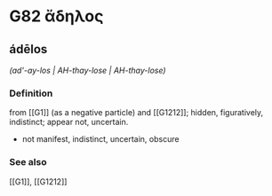 # G82 ἄδηλος

## ádēlos

_(ad'-ay-los | AH-thay-lose | AH-thay-lose)_

### Definition

from [[G1]] (as a negative particle) and [[G1212]]; hidden, figuratively, indistinct; appear not, uncertain.

- not manifest, indistinct, uncertain, obscure

### See also

[[G1]], [[G1212]]

